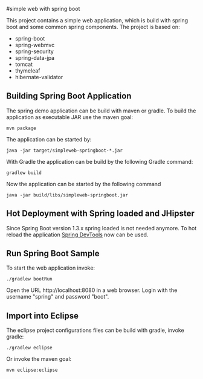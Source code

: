 #simple web with spring boot

This project contains a simple web application, which is build with spring boot and some common spring components.
The project is based on:
 * spring-boot
 * spring-webmvc
 * spring-security
 * spring-data-jpa
 * tomcat
 * thymeleaf
 * hibernate-validator

## Building Spring Boot Application

The spring demo application can be build with maven or gradle. To build the application as executable JAR use the maven goal:

	mvn package

The application can be started by:
	
	java -jar target/simpleweb-springboot-*.jar 
	
With Gradle the application can be build by the following Gradle command:

	gradlew build

Now the application can be started by the following command

	java -jar build/libs/simpleweb-springboot.jar
 
## Hot Deployment with Spring loaded and JHipster

Since Spring Boot version 1.3.x spring loaded is not needed anymore. 
To hot reload the application [Spring DevTools](http://docs.spring.io/spring-boot/docs/current-SNAPSHOT/reference/htmlsingle/#using-boot-devtools) now can be used. 

## Run Spring Boot Sample

To start the web application invoke:

	./gradlew bootRun

Open the URL http://localhost:8080 in a web browser. Login with the username "spring" and password "boot".

## Import into Eclipse 

The eclipse project configurations files can be build with gradle, invoke gradle:

	./gradlew eclipse

Or invoke the maven goal:

	mvn eclipse:eclipse
